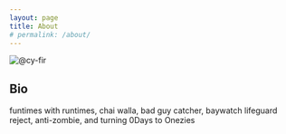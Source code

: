 ```yaml
---
layout: page
title: About
# permalink: /about/
---
```


<!--<p class="message">
  Hey there! This page is included in Hyde as an example. Feel free to customize it for your own use upon downloading. Carry on!
</p>-->

![@cy-fir](https://s.gravatar.com/avatar/57b782d563c6d96b2a61ffc6ae12e8f4?s=80)

## Bio
funtimes with runtimes, chai walla, bad guy catcher, baywatch lifeguard reject, anti-zombie, and turning 0Days to Onezies 
